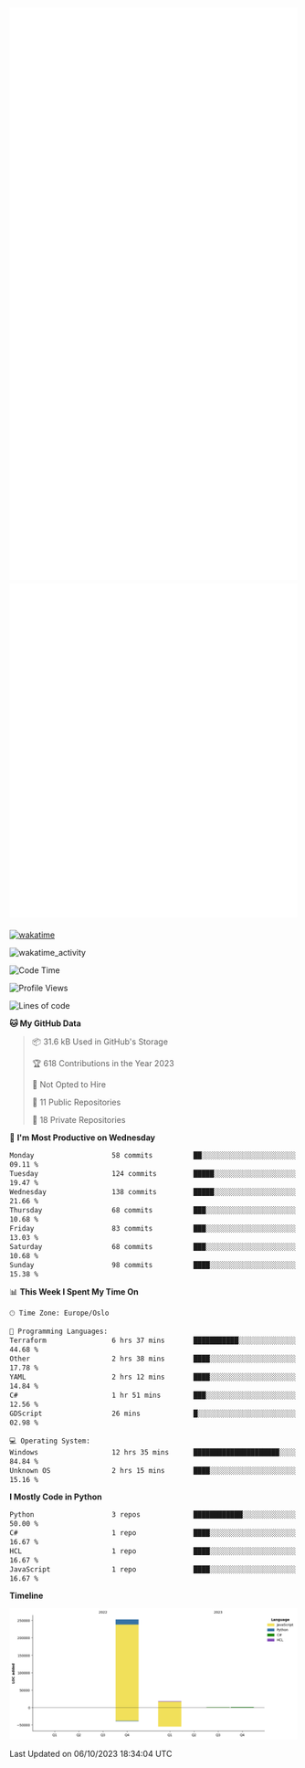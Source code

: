 ![Metrics](/metrics.svg)![Additional metrics](metrics.additional.svg)
----------------------------------------------------------------------------------------------------------------------------------------------------

[![wakatime](https://wakatime.com/badge/user/139c3dc8-b99d-475a-b6b4-e7663d03add8.svg)](https://wakatime.com/@139c3dc8-b99d-475a-b6b4-e7663d03add8)

![wakatime_activity](https://wakatime.com/share/@merca/d0fb6363-0f77-40ae-9525-9b9347ed2e36.svg)

<!--START_SECTION:waka-->
![Code Time](http://img.shields.io/badge/Code%20Time-6%2C786%20hrs%2059%20mins-blue)

![Profile Views](http://img.shields.io/badge/Profile%20Views-0-blue)

![Lines of code](https://img.shields.io/badge/From%20Hello%20World%20I%27ve%20Written-272.4%20thousand%20lines%20of%20code-blue)

**🐱 My GitHub Data** 

> 📦 31.6 kB Used in GitHub's Storage 
 > 
> 🏆 618 Contributions in the Year 2023
 > 
> 🚫 Not Opted to Hire
 > 
> 📜 11 Public Repositories 
 > 
> 🔑 18 Private Repositories 
 > 
📅 **I'm Most Productive on Wednesday** 

```text
Monday                   58 commits          ██░░░░░░░░░░░░░░░░░░░░░░░   09.11 % 
Tuesday                  124 commits         █████░░░░░░░░░░░░░░░░░░░░   19.47 % 
Wednesday                138 commits         █████░░░░░░░░░░░░░░░░░░░░   21.66 % 
Thursday                 68 commits          ███░░░░░░░░░░░░░░░░░░░░░░   10.68 % 
Friday                   83 commits          ███░░░░░░░░░░░░░░░░░░░░░░   13.03 % 
Saturday                 68 commits          ███░░░░░░░░░░░░░░░░░░░░░░   10.68 % 
Sunday                   98 commits          ████░░░░░░░░░░░░░░░░░░░░░   15.38 % 
```


📊 **This Week I Spent My Time On** 

```text
🕑︎ Time Zone: Europe/Oslo

💬 Programming Languages: 
Terraform                6 hrs 37 mins       ███████████░░░░░░░░░░░░░░   44.68 % 
Other                    2 hrs 38 mins       ████░░░░░░░░░░░░░░░░░░░░░   17.78 % 
YAML                     2 hrs 12 mins       ████░░░░░░░░░░░░░░░░░░░░░   14.84 % 
C#                       1 hr 51 mins        ███░░░░░░░░░░░░░░░░░░░░░░   12.56 % 
GDScript                 26 mins             █░░░░░░░░░░░░░░░░░░░░░░░░   02.98 % 

💻 Operating System: 
Windows                  12 hrs 35 mins      █████████████████████░░░░   84.84 % 
Unknown OS               2 hrs 15 mins       ████░░░░░░░░░░░░░░░░░░░░░   15.16 % 
```

**I Mostly Code in Python** 

```text
Python                   3 repos             ████████████░░░░░░░░░░░░░   50.00 % 
C#                       1 repo              ████░░░░░░░░░░░░░░░░░░░░░   16.67 % 
HCL                      1 repo              ████░░░░░░░░░░░░░░░░░░░░░   16.67 % 
JavaScript               1 repo              ████░░░░░░░░░░░░░░░░░░░░░   16.67 % 
```



**Timeline**

![Lines of Code chart](https://raw.githubusercontent.com/merca/merca/current/assets/bar_graph.png)


 Last Updated on 06/10/2023 18:34:04 UTC
<!--END_SECTION:waka-->
